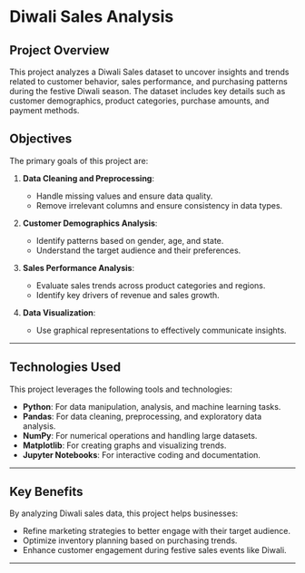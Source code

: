# **Diwali Sales Analysis**

## **Project Overview**  
This project analyzes a Diwali Sales dataset to uncover insights and trends related to customer behavior, sales performance, and purchasing patterns during the festive Diwali season. The dataset includes key details such as customer demographics, product categories, purchase amounts, and payment methods.

## **Objectives**  
The primary goals of this project are:  
1. **Data Cleaning and Preprocessing**:
   - Handle missing values and ensure data quality.  
   - Remove irrelevant columns and ensure consistency in data types.  

2. **Customer Demographics Analysis**:
   - Identify patterns based on gender, age, and state.  
   - Understand the target audience and their preferences.  

3. **Sales Performance Analysis**:
   - Evaluate sales trends across product categories and regions.  
   - Identify key drivers of revenue and sales growth.  

4. **Data Visualization**:
   - Use graphical representations to effectively communicate insights.  

---

## **Technologies Used**  
This project leverages the following tools and technologies:  

- **Python**: For data manipulation, analysis, and machine learning tasks.  
- **Pandas**: For data cleaning, preprocessing, and exploratory data analysis.  
- **NumPy**: For numerical operations and handling large datasets.  
- **Matplotlib**: For creating graphs and visualizing trends.  
- **Jupyter Notebooks**: For interactive coding and documentation.  

---

## **Key Benefits**  
By analyzing Diwali sales data, this project helps businesses:  
- Refine marketing strategies to better engage with their target audience.  
- Optimize inventory planning based on purchasing trends.  
- Enhance customer engagement during festive sales events like Diwali.  

---
